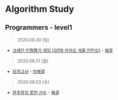 # Algorithm Study 

Programmers - level1
--------------------------------------------
> 2020.08.30 (일)
- [크레인 인형뽑기 게임 (2019 카카오 겨울 인턴십)](https://www.welcomekakao.com/learn/courses/30/lessons/64061) - [해결](pro64061.js) </br>

> 2020.08.31 (월)
- [모의고사](https://www.welcomekakao.com/learn/courses/30/lessons/42840) - [미해결](pro42840.js) </br>

> 2020.09.03 (수)
- [완주하지 못한 선수](https://programmers.co.kr/learn/courses/30/lessons/42576) - [해결](pro42576.js) </br>
